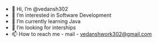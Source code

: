 - 👋 Hi, I’m @vedansh302
- 👀 I’m interested in Software Development
- 🌱 I’m currently learning Java
- 💞️ I’m looking for interships
- 📫 How to reach me - mail - vedanshwork302@gmail.com

<!---
vedansh302/vedansh302 is a ✨ special ✨ repository because its `README.md` (this file) appears on your GitHub profile.
You can click the Preview link to take a look at your changes.
--->
